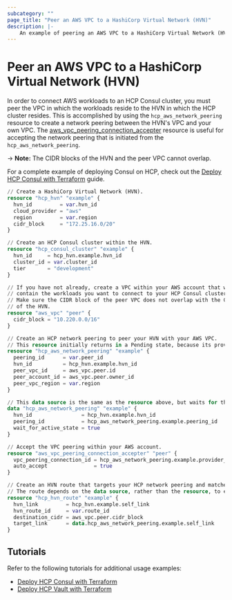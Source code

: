 ```yaml
---
subcategory: ""
page_title: "Peer an AWS VPC to a HashiCorp Virtual Network (HVN)"
description: |-
    An example of peering an AWS VPC to a HashiCorp Virtual Network (HVN).
---
```


# Peer an AWS VPC to a HashiCorp Virtual Network (HVN)

In order to connect AWS workloads to an HCP Consul cluster, you must peer the VPC in which the workloads reside to the HVN in which the HCP cluster resides.
This is accomplished by using the `hcp_aws_network_peering` resource to create a network peering between the HVN's VPC and your own VPC.
The [aws_vpc_peering_connection_accepter](https://registry.terraform.io/providers/hashicorp/aws/latest/docs/resources/vpc_peering_connection_accepter) resource is useful for accepting the network peering that is initiated from the `hcp_aws_network_peering`.

-> **Note:** The CIDR blocks of the HVN and the peer VPC cannot overlap.

For a complete example of deploying Consul on HCP, check out the [Deploy HCP Consul with Terraform](https://developer.hashicorp.com/consul/tutorials/cloud-production/terraform-hcp-consul-provider) guide.
```terraform
// Create a HashiCorp Virtual Network (HVN).
resource "hcp_hvn" "example" {
  hvn_id         = var.hvn_id
  cloud_provider = "aws"
  region         = var.region
  cidr_block     = "172.25.16.0/20"
}

// Create an HCP Consul cluster within the HVN.
resource "hcp_consul_cluster" "example" {
  hvn_id     = hcp_hvn.example.hvn_id
  cluster_id = var.cluster_id
  tier       = "development"
}

// If you have not already, create a VPC within your AWS account that will
// contain the workloads you want to connect to your HCP Consul cluster.
// Make sure the CIDR block of the peer VPC does not overlap with the CIDR
// of the HVN.
resource "aws_vpc" "peer" {
  cidr_block = "10.220.0.0/16"
}

// Create an HCP network peering to peer your HVN with your AWS VPC. 
// This resource initially returns in a Pending state, because its provider_peering_id is required to complete acceptance of the connection.
resource "hcp_aws_network_peering" "example" {
  peering_id      = var.peer_id
  hvn_id          = hcp_hvn.example.hvn_id
  peer_vpc_id     = aws_vpc.peer.id
  peer_account_id = aws_vpc.peer.owner_id
  peer_vpc_region = var.region
}

// This data source is the same as the resource above, but waits for the connection to be Active before returning.
data "hcp_aws_network_peering" "example" {
  hvn_id                = hcp_hvn.example.hvn_id
  peering_id            = hcp_aws_network_peering.example.peering_id
  wait_for_active_state = true
}

// Accept the VPC peering within your AWS account.
resource "aws_vpc_peering_connection_accepter" "peer" {
  vpc_peering_connection_id = hcp_aws_network_peering.example.provider_peering_id
  auto_accept               = true
}

// Create an HVN route that targets your HCP network peering and matches your AWS VPC's CIDR block.
// The route depends on the data source, rather than the resource, to ensure the peering is in an Active state.
resource "hcp_hvn_route" "example" {
  hvn_link         = hcp_hvn.example.self_link
  hvn_route_id     = var.route_id
  destination_cidr = aws_vpc.peer.cidr_block
  target_link      = data.hcp_aws_network_peering.example.self_link
}
```

## Tutorials

Refer to the following tutorials for additional usage examples:

- [Deploy HCP Consul with Terraform](https://developer.hashicorp.com/consul/tutorials/cloud-production/terraform-hcp-consul-provider)
- [Deploy HCP Vault with Terraform](https://developer.hashicorp.com/vault/tutorials/cloud-ops/terraform-hcp-provider-vault)
